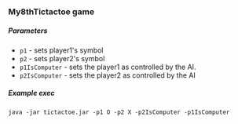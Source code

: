 ### My8thTictactoe game

##### Parameters
* `p1` - sets player1's symbol
* `p2` - sets player2's symbol
* `p1IsComputer` - sets the player1 as controlled by the AI.
* `p2IsComputer` - sets the player2 as controlled by the AI

##### Example exec

`java -jar tictactoe.jar -p1 O -p2 X -p2IsComputer -p1IsComputer`